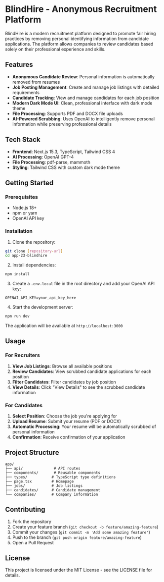 # BlindHire - Anonymous Recruitment Platform

BlindHire is a modern recruitment platform designed to promote fair hiring practices by removing personal identifying information from candidate applications. The platform allows companies to review candidates based solely on their professional experience and skills.

## Features

- **Anonymous Candidate Review**: Personal information is automatically removed from resumes
- **Job Posting Management**: Create and manage job listings with detailed requirements
- **Candidate Tracking**: View and manage candidates for each job position
- **Modern Dark Mode UI**: Clean, professional interface with dark mode theme
- **File Processing**: Supports PDF and DOCX file uploads
- **AI-Powered Scrubbing**: Uses OpenAI to intelligently remove personal information while preserving professional details

## Tech Stack

- **Frontend**: Next.js 15.3, TypeScript, Tailwind CSS 4
- **AI Processing**: OpenAI GPT-4
- **File Processing**: pdf-parse, mammoth
- **Styling**: Tailwind CSS with custom dark mode theme

## Getting Started

### Prerequisites

- Node.js 18+
- npm or yarn
- OpenAI API key

### Installation

1. Clone the repository:

```bash
git clone [repository-url]
cd app-23-blindhire
```

2. Install dependencies:

```bash
npm install
```

3. Create a `.env.local` file in the root directory and add your OpenAI API key:

```
OPENAI_API_KEY=your_api_key_here
```

4. Start the development server:

```bash
npm run dev
```

The application will be available at `http://localhost:3000`

## Usage

### For Recruiters

1. **View Job Listings**: Browse all available positions
2. **Review Candidates**: View scrubbed candidate applications for each position
3. **Filter Candidates**: Filter candidates by job position
4. **View Details**: Click "View Details" to see the scrubbed candidate information

### For Candidates

1. **Select Position**: Choose the job you're applying for
2. **Upload Resume**: Submit your resume (PDF or DOCX)
3. **Automatic Processing**: Your resume will be automatically scrubbed of personal information
4. **Confirmation**: Receive confirmation of your application

## Project Structure

```
app/
├── api/              # API routes
├── components/       # Reusable components
├── types/           # TypeScript type definitions
├── page.tsx         # Homepage
├── jobs/            # Job listings
├── candidates/      # Candidate management
└── companies/       # Company information
```

## Contributing

1. Fork the repository
2. Create your feature branch (`git checkout -b feature/amazing-feature`)
3. Commit your changes (`git commit -m 'Add some amazing feature'`)
4. Push to the branch (`git push origin feature/amazing-feature`)
5. Open a Pull Request

## License

This project is licensed under the MIT License - see the LICENSE file for details.
